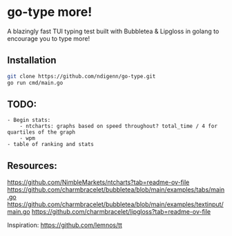 # go-type more!

A blazingly fast TUI typing test built with Bubbletea & Lipgloss in golang to encourage you to type more!

## Installation
```sh
git clone https://github.com/ndigenn/go-type.git
go run cmd/main.go
```

## TODO:
	- Begin stats:
		- ntcharts: graphs based on speed throughout? total_time / 4 for quartiles of the graph
		- wpm
	- table of ranking and stats


## Resources:
https://github.com/NimbleMarkets/ntcharts?tab=readme-ov-file
https://github.com/charmbracelet/bubbletea/blob/main/examples/tabs/main.go
https://github.com/charmbracelet/bubbletea/blob/main/examples/textinput/main.go
https://github.com/charmbracelet/lipgloss?tab=readme-ov-file

Inspiration:
https://github.com/lemnos/tt
